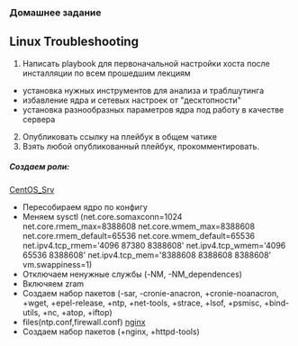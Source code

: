 ### Домашнее задание
Linux Troubleshooting
--------
1. Написать playbook для первоначальной настройки хоста после инсталляции по всем прошедшим лекциям
- установка нужных инструментов для анализа и траблшутинга
- избавление ядра и сетевых настроек от "десктопности"
- установка разнообразных параметров ядра под работу в качестве сервера
2. Опубликовать ссылку на плейбук в общем чатике
3. Взять любой опубликованный плейбук, прокомментировать.

##### Создаем роли:
[CentOS_Srv](https://github.com/kyourselfer/OTUS_LinuxAdmin201804/blob/master/lesson19_troubleshooting/roles/CentOS_Srv/tasks/main.yml)
  - Пересобираем ядро по конфигу
  - Меняем sysctl (net.core.somaxconn=1024 net.core.rmem_max=8388608 net.core.wmem_max=8388608 net.core.rmem_default=65536 net.core.wmem_default=65536 net.ipv4.tcp_rmem='4096 87380 8388608' net.ipv4.tcp_wmem='4096 65536 8388608' net.ipv4.tcp_mem='8388608 8388608 8388608' vm.swappiness=1)
  - Отключаем ненужные службы (-NM, -NM_dependences)
  - Включяем zram
  - Создаем набор пакетов (-sar, -cronie-anacron, +cronie-noanacron, +wget, +epel-release, +ntp, +net-tools, +strace, +lsof, +psmisc, +bind-utils, +nc, +atop, +iftop)
  - files(ntp.conf,firewall.conf)
[nginx](https://github.com/kyourselfer/OTUS_LinuxAdmin201804/blob/master/lesson19_troubleshooting/roles/nginx/tasks/main.yml)
  - Создаем набор пакетов (+nginx, +httpd-tools)

